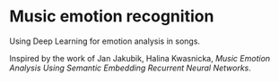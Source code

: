 # Music emotion recognition
Using Deep Learning for emotion analysis in songs.

Inspired by the work of Jan Jakubik, Halina Kwasnicka, *Music Emotion Analysis Using Semantic Embedding Recurrent Neural Networks*.